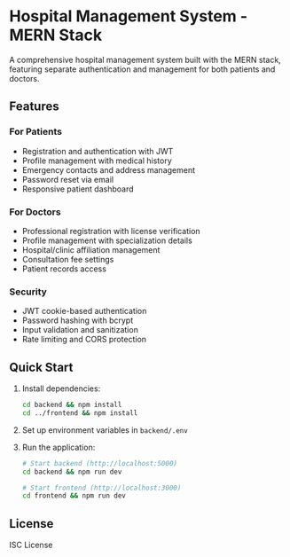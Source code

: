 # Hospital Management System - MERN Stack

A comprehensive hospital management system built with the MERN stack, featuring separate authentication and management for both patients and doctors.

## Features

### For Patients
- Registration and authentication with JWT
- Profile management with medical history
- Emergency contacts and address management
- Password reset via email
- Responsive patient dashboard

### For Doctors
- Professional registration with license verification
- Profile management with specialization details
- Hospital/clinic affiliation management
- Consultation fee settings
- Patient records access

### Security
- JWT cookie-based authentication
- Password hashing with bcrypt
- Input validation and sanitization
- Rate limiting and CORS protection

## Quick Start

1. Install dependencies:
   ```bash
   cd backend && npm install
   cd ../frontend && npm install
   ```

2. Set up environment variables in `backend/.env`

3. Run the application:
   ```bash
   # Start backend (http://localhost:5000)
   cd backend && npm run dev

   # Start frontend (http://localhost:3000)
   cd frontend && npm run dev
   ```

## License

ISC License
